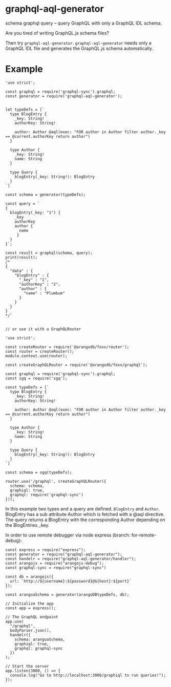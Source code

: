 # graphql-aql-generator
schema graphql query – query GraphQL with only a GraphQL IDL schema.

Are you tired of writing GraphQL.js schema files?

Then try `graphql-aql-generator`. `graphql-aql-generator` needs only a GraphQL IDL file and generates the GraphQL.js schema automatically.



# Example


```es6
'use strict';

const graphql = require('graphql-sync').graphql;
const generator = require('graphql-aql-generator');


let typeDefs = [`
  type BlogEntry {
    _key: String!
    authorKey: String!

    author: Author @aql(exec: "FOR author in Author filter author._key == @current.authorKey return author")
  }

  type Author {
    _key: String!
    name: String
  }

  type Query {
    blogEntry(_key: String!): BlogEntry
  }
`]

const schema = generator(typeDefs);

const query = `
{
  blogEntry(_key: "1") {
    _key
    authorKey
    author {
      name
     }
  }
}`;

const result = graphql(schema, query);
print(result);
/*
{
  "data" : {
    "blogEntry" : {
      "_key" : "1",
      "authorKey" : "2",
      "author" : {
        "name" : "Plumbum"
      }
    }
  }
}
*/`


// or use it with a GraphQLRouter

'use strict';

const createRouter = require('@arangodb/foxx/router');
const router = createRouter();
module.context.use(router);

const createGraphQLRouter = require('@arangodb/foxx/graphql');

const graphql = require('graphql-sync').graphql;
const sgq = require('sgq');

const typeDefs = [`
  type BlogEntry {
    _key: String!
    authorKey: String!

    author: Author @aql(exec: "FOR author in Author filter author._key == @current.authorKey return author")
  }

  type Author {
    _key: String!
    name: String
  }

  type Query {
    blogEntry(_key: String!): BlogEntry
  }
`]

const schema = sgq(typeDefs);

router.use('/graphql', createGraphQLRouter({
  schema: schema,
  graphiql: true,
  graphql: require('graphql-sync')
}));

```
In this example two types and a query are defined. `BlogEntry` and `Author`. BlogEntry has a sub attribute Author which is fetched with a @aql directive. The query returns a BlogEntry with the corresponding Author depending on the BlogEntries _key.

In order to use remote debugger via node express (branch: for-remote-debug):

```es6
const express = require("express");
const generator = require("graphql-aql-generator");
const handelr = require("graphql-aql-generator/handler");
const arangojs = require("arangojs-debug");
const graphql-sync = require("graphql-sync")

const db = arangojs({
  url: `http://${username}:${password}@${host}:${port}`
});

const arangoaSchema = generator(arangoDBtypeDefs, db);

// Initialize the app
const app = express();

// The GraphQL endpoint
app.use(
  "/graphql",
  bodyParser.json(),
  handelr({
    schema: arangoaSchema,
    graphiql: true,
    graphql: graphql-sync
  })
);

// Start the server
app.listen(3000, () => {
  console.log("Go to http://localhost:3000/graphiql to run queries!");
});
```